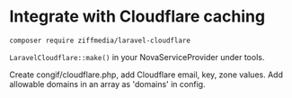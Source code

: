 # Integrate with Cloudflare caching
```composer require ziffmedia/laravel-cloudflare```

```LaravelCloudflare::make()``` in your NovaServiceProvider under tools.

Create congif/cloudflare.php, add Cloudflare email, key, zone values. 
Add allowable domains in an array as 'domains' in config.
